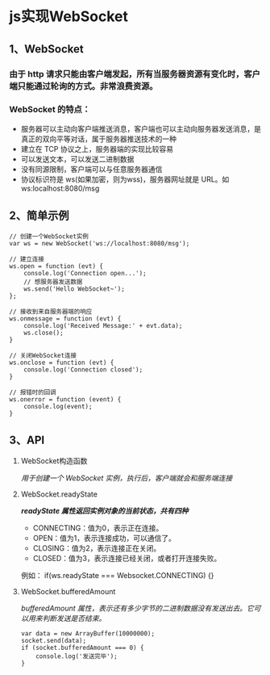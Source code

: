 # js实现WebSocket

## 1、WebSocket

### 由于 http 请求只能由客户端发起，所有当服务器资源有变化时，客户端只能通过轮询的方式。非常浪费资源。

### WebSocket 的特点：

- 服务器可以主动向客户端推送消息，客户端也可以主动向服务器发送消息，是真正的双向平等对话，属于服务器推送技术的一种
- 建立在 TCP 协议之上，服务器端的实现比较容易
- 可以发送文本，可以发送二进制数据
- 没有同源限制，客户端可以与任意服务器通信
- 协议标识符是 ws(如果加密，则为wss)，服务器网址就是 URL。如 ws:localhost:8080/msg

## 2、简单示例

```
// 创建一个WebSocket实例
var ws = new WebSocket('ws://localhost:8080/msg');

// 建立连接
ws.open = function (evt) {
    console.log('Connection open...');
    // 想服务器发送数据
    ws.send('Hello WebSocket~');
};

// 接收到来自服务器端的响应
ws.onmessage = function (evt) {
    console.log('Received Message:' + evt.data);
    ws.close();
}

// 关闭WebSocket连接
ws.onclose = function (evt) {
    console.log('Connection closed');
}

// 报错时的回调
ws.onerror = function (event) {
    console.log(event);
}
```

## 3、API

1. WebSocket构造函数
    
    *用于创建一个 WebSocket 实例，执行后，客户端就会和服务端连接*

2. WebSocket.readyState

    ***readyState 属性返回实例对象的当前状态，共有四种***

    - CONNECTING：值为0，表示正在连接。
    - OPEN：值为1，表示连接成功，可以通信了。
    - CLOSING：值为2，表示连接正在关闭。
    - CLOSED：值为3，表示连接已经关闭，或者打开连接失败。

    例如： if(ws.readyState === Websocket.CONNECTING) {}

3. WebSocket.bufferedAmount

    *bufferedAmount 属性，表示还有多少字节的二进制数据没有发送出去。它可以用来判断发送是否结束。*

    ```
    var data = new ArrayBuffer(10000000);
    socket.send(data);
    if (socket.bufferedAmount === 0) {
        console.log('发送完毕');
    }
    ```